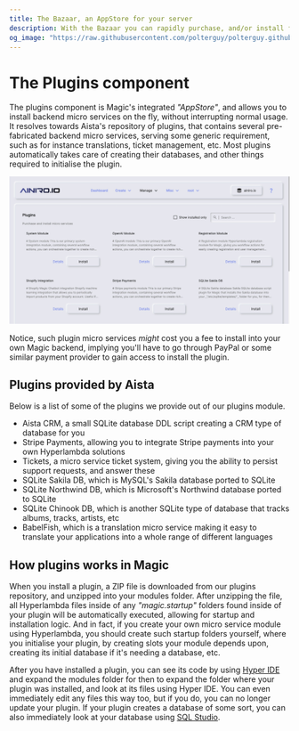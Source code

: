 ```yaml
---
title: The Bazaar, an AppStore for your server
description: With the Bazaar you can rapidly purchase, and/or install free backend micro services on the fly, without interrupting your production environment. Click a button, pay the purchase price if any, download the micro service, and voila! You've got a new micro service solving some problem related to your particular problem.
og_image: "https://raw.githubusercontent.com/polterguy/polterguy.github.io/master/images/bazaar.jpg"
---
```


# The Plugins component

The plugins component is Magic's integrated _"AppStore"_, and allows you to install backend micro
services on the fly, without interrupting normal usage. It resolves towards Aista's repository of plugins, that
contains several pre-fabricated backend micro services, serving some generic requirement, such as
for instance translations, ticket management, etc. Most plugins automatically takes care of creating
their databases, and other things required to initialise the plugin.

![Magic's plugins](https://raw.githubusercontent.com/polterguy/polterguy.github.io/master/images/bazaar.jpg)

Notice, such plugin micro services _might_ cost you a fee to install into your own Magic backend,
implying you'll have to go through PayPal or some similar payment provider to gain access to install the
plugin.

## Plugins provided by Aista

Below is a list of some of the plugins we provide out of our plugins module.

* Aista CRM, a small SQLite database DDL script creating a CRM type of database for you
* Stripe Payments, allowing you to integrate Stripe payments into your own Hyperlambda solutions
* Tickets, a micro service ticket system, giving you the ability to persist support requests, and answer these
* SQLite Sakila DB, which is MySQL's Sakila database ported to SQLite
* SQLite Northwind DB, which is Microsoft's Northwind database ported to SQLite
* SQLite Chinook DB, which is another SQLite type of database that tracks albums, tracks, artists, etc
* BabelFish, which is a translation micro service making it easy to translate your applications into a whole range of different languages

## How plugins works in Magic

When you install a plugin, a ZIP file is downloaded from our plugins repository, and unzipped into your modules
folder. After unzipping the file, all Hyperlambda files inside of any _"magic.startup"_ folders found inside of your
plugin will be automatically executed, allowing for startup and installation logic. And in fact, if you create
your own micro service module using Hyperlambda, you should create such startup folders yourself, where you
initialise your plugin, by creating slots your module depends upon, creating its initial database if it's
needing a database, etc.

After you have installed a plugin, you can see its code by using [Hyper IDE](/documentation/magic/components/hyper-ide/)
and expand the modules folder for then to expand the folder where your plugin was installed, and look at
its files using Hyper IDE. You can even immediately edit any files this way too, but if you do, you
can no longer update your plugin. If your plugin creates a database of some sort, you can also immediately
look at your database using [SQL Studio](/documentation/magic/components/sql/).
